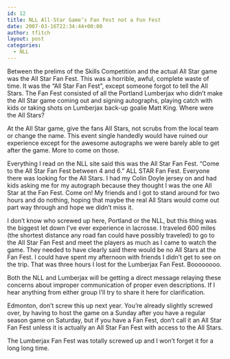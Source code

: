 ```yaml
---
id: 12
title: NLL All-Star Game’s Fan Fest not a Fun Fest
date: 2007-03-16T22:34:44+00:00
author: tfitch
layout: post
categories:
  - NLL
---
```

Between the prelims of the Skills Competition and the actual All Star game was the All Star Fan Fest. This was a horrible, awful, complete waste of time. It was the &#8220;All Star Fan Fest&#8221;, except someone forgot to tell the All Stars. The Fan Fest consisted of all the Portland Lumberjax who didn&#8217;t make the All Star game coming out and signing autographs, playing catch with kids or taking shots on Lumberjax back-up goalie Matt King. Where were the All Stars?

At the All Star game, give the fans All Stars, not scrubs from the local team or change the name. This event single handedly would have ruined our experience except for the awesome autographs we were barely able to get after the game. More to come on those.

Everything I read on the NLL site said this was the All Star Fan Fest. &#8220;Come to the All Star Fan Fest between 4 and 6.&#8221; ALL STAR Fan Fest. Everyone there was looking for the All Stars. I had my Colin Doyle jersey on and had kids asking me for my autograph because they thought I was the one All Star at the Fan Fest. Come on! My friends and I got to stand around for two hours and do nothing, hoping that maybe the real All Stars would come out part way through and hope we didn&#8217;t miss it.

I don&#8217;t know who screwed up here, Portland or the NLL, but this thing was the biggest let down I&#8217;ve ever experience in lacrosse. I traveled 600 miles (the shortest distance any road fan could have possibly traveled) to go to the All Star Fan Fest and meet the players as much as I came to watch the game. They needed to have clearly said there would be no All Stars at the Fan Fest. I could have spent my afternoon with friends I didn&#8217;t get to see on the trip. That was three hours I lost for the Lumberjax Fan Fest. Boooooooo.

Both the NLL and Lumberjax will be getting a direct message relaying these concerns about improper communication of proper even descriptions. If I hear anything from either group I&#8217;ll try to share it here for clarification.

Edmonton, don&#8217;t screw this up next year. You&#8217;re already slightly screwed over, by having to host the game on a Sunday after you have a regular season game on Saturday, but if you have a Fan Fest, don&#8217;t call it an All Star Fan Fest unless it is actually an All Star Fan Fest with access to the All Stars.

The Lumberjax Fan Fest was totally screwed up and I won&#8217;t forget it for a long long time.

